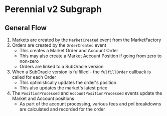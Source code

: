 # Perennial v2 Subgraph

## General Flow

1. Markets are created by the `MarketCreated` event from the MarketFactory
1. Orders are created by the `OrderCreated` event
   - This creates a Market Order and Account Order
   - This may also create a Market Account Position if going from zero to non-zero
   - Orders are linked to a SubOracle version
1. When a SubOracle version is fulfilled - the `fulfillOrder` callback is called for each Order
   - This optimistically updates the order's position
   - This also updates the market's latest price
1. The `PositionProcessed` and `AccountPositionProcessed` events update the Market and Account positions
   - As part of the account processing, various fees and pnl breakdowns are calculated and recorded for the order
